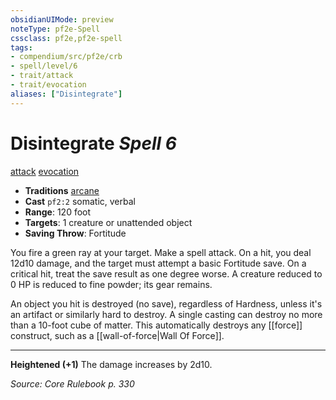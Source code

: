 ```yaml
---
obsidianUIMode: preview
noteType: pf2e-Spell
cssclass: pf2e,pf2e-spell
tags:
- compendium/src/pf2e/crb
- spell/level/6
- trait/attack
- trait/evocation
aliases: ["Disintegrate"]
---
```

# Disintegrate *Spell 6*   
[attack](attack.md)  [evocation](evocation.md)  

- **Traditions** [arcane](arcane.md)
- **Cast** `pf2:2` somatic, verbal
- **Range**: 120 foot
- **Targets**: 1 creature or unattended object
- **Saving Throw**: Fortitude

You fire a green ray at your target. Make a spell attack. On a hit, you deal 12d10 damage, and the target must attempt a basic Fortitude save. On a critical hit, treat the save result as one degree worse. A creature reduced to 0 HP is reduced to fine powder; its gear remains.  
  
An object you hit is destroyed (no save), regardless of Hardness, unless it's an artifact or similarly hard to destroy. A single casting can destroy no more than a 10-foot cube of matter. This automatically destroys any [[force]] construct, such as a [[wall-of-force|Wall Of Force]].

---

**Heightened (+1)** The damage increases by 2d10.

*Source: Core Rulebook p. 330*